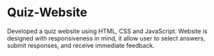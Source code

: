 # Quiz-Website
Developed a quiz website using HTML, CSS and JavaScript. Website is designed with responsiveness  in mind, it allow user to select answers, submit responses, and receive immediate feedback.

